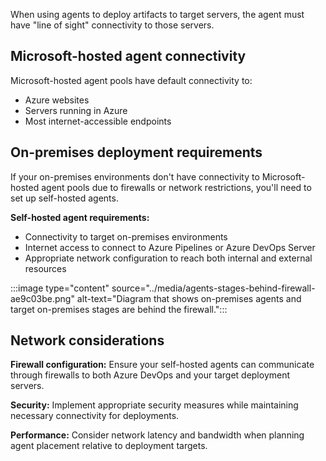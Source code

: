 When using agents to deploy artifacts to target servers, the agent must have "line of sight" connectivity to those servers.

## Microsoft-hosted agent connectivity

Microsoft-hosted agent pools have default connectivity to:

- Azure websites
- Servers running in Azure
- Most internet-accessible endpoints

## On-premises deployment requirements

If your on-premises environments don't have connectivity to Microsoft-hosted agent pools due to firewalls or network restrictions, you'll need to set up self-hosted agents.

**Self-hosted agent requirements:**

- Connectivity to target on-premises environments
- Internet access to connect to Azure Pipelines or Azure DevOps Server
- Appropriate network configuration to reach both internal and external resources

:::image type="content" source="../media/agents-stages-behind-firewall-ae9c03be.png" alt-text="Diagram that shows on-premises agents and target on-premises stages are behind the firewall.":::

## Network considerations

**Firewall configuration:** Ensure your self-hosted agents can communicate through firewalls to both Azure DevOps and your target deployment servers.

**Security:** Implement appropriate security measures while maintaining necessary connectivity for deployments.

**Performance:** Consider network latency and bandwidth when planning agent placement relative to deployment targets.
